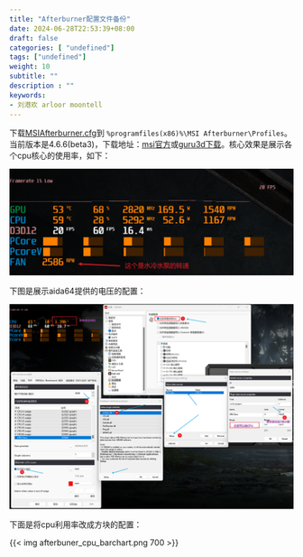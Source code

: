 ```yaml
---
title: "Afterburner配置文件备份"
date: 2024-06-28T22:53:39+08:00
draft: false
categories: [ "undefined"]
tags: ["undefined"]
weight: 10
subtitle: ""
description : ""
keywords:
- 刘港欢 arloor moontell
---
```


下载[MSIAfterburner.cfg](/backup/MSIAfterburner.cfg)到 `%programfiles(x86)%\MSI Afterburner\Profiles`。当前版本是4.6.6(beta3)，下载地址：[msi官方](https://www.msi.com/Landing/afterburner/graphics-cards)或[guru3d下载](https://www.guru3d.com/download/msi-afterburner-beta-download/)。核心效果是展示各个cpu核心的使用率，如下：

![alt text](/img/afterburner-snapshot.png)


下图是展示aida64提供的电压的配置：

![](/img/Snipaste_2024-12-15_00-31-21.png)


下面是将cpu利用率改成方块的配置：

{{< img afterbuner_cpu_barchart.png 700 >}}